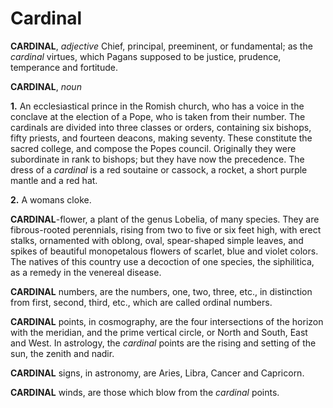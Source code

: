 # Cardinal

**CARDINAL**, _adjective_ Chief, principal, preeminent, or fundamental; as the _cardinal_ virtues, which Pagans supposed to be justice, prudence, temperance and fortitude.

**CARDINAL**, _noun_

**1.** An ecclesiastical prince in the Romish church, who has a voice in the conclave at the election of a Pope, who is taken from their number. The cardinals are divided into three classes or orders, containing six bishops, fifty priests, and fourteen deacons, making seventy. These constitute the sacred college, and compose the Popes council. Originally they were subordinate in rank to bishops; but they have now the precedence. The dress of a _cardinal_ is a red soutaine or cassock, a rocket, a short purple mantle and a red hat.

**2.** A womans cloke.

**CARDINAL**\-flower, a plant of the genus Lobelia, of many species. They are fibrous-rooted perennials, rising from two to five or six feet high, with erect stalks, ornamented with oblong, oval, spear-shaped simple leaves, and spikes of beautiful monopetalous flowers of scarlet, blue and violet colors. The natives of this country use a decoction of one species, the siphilitica, as a remedy in the venereal disease.

**CARDINAL** numbers, are the numbers, one, two, three, etc., in distinction from first, second, third, etc., which are called ordinal numbers.

**CARDINAL** points, in cosmography, are the four intersections of the horizon with the meridian, and the prime vertical circle, or North and South, East and West. In astrology, the _cardinal_ points are the rising and setting of the sun, the zenith and nadir.

**CARDINAL** signs, in astronomy, are Aries, Libra, Cancer and Capricorn.

**CARDINAL** winds, are those which blow from the _cardinal_ points.